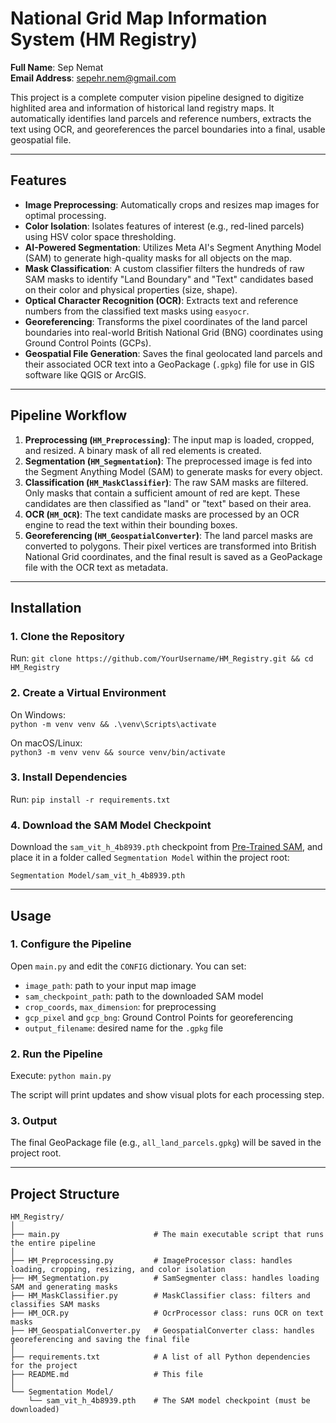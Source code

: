 # National Grid Map Information System (HM Registry)

**Full Name**: Sep Nemat  
**Email Address**: sepehr.nem@gmail.com  

This project is a complete computer vision pipeline designed to digitize highlited area and information of historical land registry maps. It automatically identifies land parcels and reference numbers, extracts the text using OCR, and georeferences the parcel boundaries into a final, usable geospatial file.  

---

## Features

- **Image Preprocessing**: Automatically crops and resizes map images for optimal processing.
- **Color Isolation**: Isolates features of interest (e.g., red-lined parcels) using HSV color space thresholding.
- **AI-Powered Segmentation**: Utilizes Meta AI's Segment Anything Model (SAM) to generate high-quality masks for all objects on the map.
- **Mask Classification**: A custom classifier filters the hundreds of raw SAM masks to identify "Land Boundary" and "Text" candidates based on their color and physical properties (size, shape).
- **Optical Character Recognition (OCR)**: Extracts text and reference numbers from the classified text masks using `easyocr`.
- **Georeferencing**: Transforms the pixel coordinates of the land parcel boundaries into real-world British National Grid (BNG) coordinates using Ground Control Points (GCPs).
- **Geospatial File Generation**: Saves the final geolocated land parcels and their associated OCR text into a GeoPackage (`.gpkg`) file for use in GIS software like QGIS or ArcGIS.

---

## Pipeline Workflow

1. **Preprocessing (`HM_Preprocessing`)**: The input map is loaded, cropped, and resized. A binary mask of all red elements is created.  
2. **Segmentation (`HM_Segmentation`)**: The preprocessed image is fed into the Segment Anything Model (SAM) to generate masks for every object.  
3. **Classification (`HM_MaskClassifier`)**: The raw SAM masks are filtered. Only masks that contain a sufficient amount of red are kept. These candidates are then classified as "land" or "text" based on their area.  
4. **OCR (`HM_OCR`)**: The text candidate masks are processed by an OCR engine to read the text within their bounding boxes.  
5. **Georeferencing (`HM_GeospatialConverter`)**: The land parcel masks are converted to polygons. Their pixel vertices are transformed into British National Grid coordinates, and the final result is saved as a GeoPackage file with the OCR text as metadata.  

---

## Installation

### 1. Clone the Repository

Run: `git clone https://github.com/YourUsername/HM_Registry.git && cd HM_Registry`

### 2. Create a Virtual Environment

On Windows:  
`python -m venv venv && .\venv\Scripts\activate`  

On macOS/Linux:  
`python3 -m venv venv && source venv/bin/activate`  

### 3. Install Dependencies

Run: `pip install -r requirements.txt`

### 4. Download the SAM Model Checkpoint

Download the `sam_vit_h_4b8939.pth` checkpoint from [Pre-Trained SAM](https://dl.fbaipublicfiles.com/segment_anything/sam_vit_h_4b8939.pth), and place it in a folder called `Segmentation Model` within the project root:  

`Segmentation Model/sam_vit_h_4b8939.pth`

---

## Usage

### 1. Configure the Pipeline

Open `main.py` and edit the `CONFIG` dictionary. You can set:

- `image_path`: path to your input map image  
- `sam_checkpoint_path`: path to the downloaded SAM model  
- `crop_coords`, `max_dimension`: for preprocessing  
- `gcp_pixel` and `gcp_bng`: Ground Control Points for georeferencing  
- `output_filename`: desired name for the `.gpkg` file  

### 2. Run the Pipeline

Execute: `python main.py`

The script will print updates and show visual plots for each processing step.

### 3. Output

The final GeoPackage file (e.g., `all_land_parcels.gpkg`) will be saved in the project root.

---

## Project Structure
```
HM_Registry/
│
├── main.py                     # The main executable script that runs the entire pipeline
│
├── HM_Preprocessing.py         # ImageProcessor class: handles loading, cropping, resizing, and color isolation
├── HM_Segmentation.py          # SamSegmenter class: handles loading SAM and generating masks
├── HM_MaskClassifier.py        # MaskClassifier class: filters and classifies SAM masks
├── HM_OCR.py                   # OcrProcessor class: runs OCR on text masks
├── HM_GeospatialConverter.py   # GeospatialConverter class: handles georeferencing and saving the final file
│
├── requirements.txt            # A list of all Python dependencies for the project
├── README.md                   # This file
│
└── Segmentation Model/
    └── sam_vit_h_4b8939.pth    # The SAM model checkpoint (must be downloaded)
```